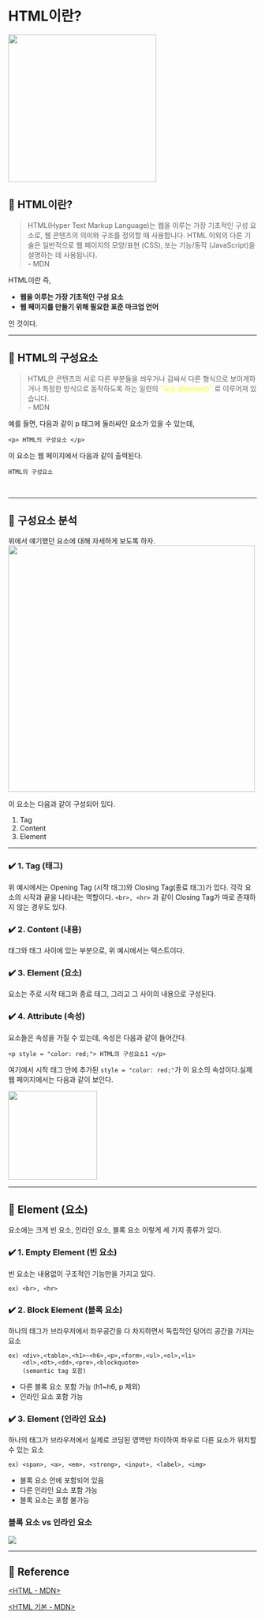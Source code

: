 # HTML이란?

<img src = "https://velog.velcdn.com/images/6464106/post/da4fb617-2a76-42d7-b0e2-92d5996d67fd/image.png" width = "300px">


## 📌 HTML이란?
> HTML(Hyper Text Markup Language)는 웹을 이루는 가장 기초적인 구성 요소로, 웹 콘텐츠의 의미와 구조를 정의할 때 사용합니다. HTML 이외의 다른 기술은 일반적으로 웹 페이지의 모양/표현 (CSS), 또는 기능/동작 (JavaScript)을 설명하는 데 사용됩니다. <br>- MDN

HTML이란 즉,

- **웹을 이루는 가장 기초적인 구성 요소**
- **웹 페이지를 만들기 위해 필요한 표준 마크업 언어**

인 것이다.
<br>
<hr>

## 📌 HTML의 구성요소
> HTML은 콘텐츠의 서로 다른 부분들을 씌우거나 감싸서 다른 형식으로 보이게하거나 특정한 방식으로 동작하도록 하는 일련의 <span style = "color:yellow">"요소 (Element)"</span> 로 이루어져 있습니다. <br>- MDN


예를 들면, 다음과 같이 p 태그에 둘러싸인 요소가 있을 수 있는데,
``` 
<p> HTML의 구성요소 </p>
```
이 요소는 웹 페이지에서 다음과 같이 출력된다.
```
HTML의 구성요소
```
<br>
<hr>

## 📌 구성요소 분석
위에서 얘기했던 요소에 대해 자세하게 보도록 하자.
<img src = "https://velog.velcdn.com/images/6464106/post/25e27f07-6a8b-4105-92f2-6ec96ce43b2b/image.png" 
 width = "500px">
<div style="clear: both;"></div>
이 요소는 다음과 같이 구성되어 있다.

1. Tag
3. Content
4. Element

<hr>

### ✔️ 1. Tag (태그)
위 예시에서는 Opening Tag (시작 태그)와 Closing Tag(종료 태그)가 있다. 각각 요소의 시작과 끝을 나타내는 역할이다.  ```<br>, <hr>``` 과 같이 Closing Tag가 따로 존재하지 않는 경우도 있다.

### ✔️ 2. Content (내용)
태그와 태그 사이에 있는 부분으로, 위 예시에서는 텍스트이다.

### ✔️ 3. Element (요소)
요소는 주로 시작 태그와 종료 태그, 그리고 그 사이의 내용으로 구성된다.

### ✔️ 4. Attribute (속성)
요소들은 속성을 가질 수 있는데, 속성은 다음과 같이 들어간다.

```
<p style = "color: red;"> HTML의 구성요소1 </p>
```
여기에서 시작 태그 안에 추가된 ```style = "color: red;"```가 이 요소의 속성이다.실제 웹 페이지에서는 다음과 같이 보인다.

<img src = "https://velog.velcdn.com/images/6464106/post/dfda1222-e137-4da1-92dc-ff099c32e169/image.png" width = "180px" align = "left" ><div style="clear: both;"></div>
<hr>

## 📌 Element (요소)

요소에는 크게 빈 요소, 인라인 요소, 블록 요소 이렇게 세 가지 종류가 있다.

### ✔️ 1. Empty Element (빈 요소)
빈 요소는 내용없이 구조적인 기능만을 가지고 있다.
```
ex) <br>, <hr>
```

### ✔️ 2. Block Element (블록 요소)
하나의 태그가 브라우저에서 좌우공간을 다 차지하면서 독립적인 덩어리 공간을 가지는 요소
```
ex) <div>,<table>,<h1>~<h6>,<p>,<form>,<ul>,<ol>,<li>
	<dl>,<dt>,<dd>,<pre>,<blockquote> 
    (semantic tag 포함)
```
- 다른 블록 요소 포함 가능 (h1~h6, p 제외)
- 인라인 요소 포함 가능

### ✔️ 3. Element (인라인 요소)
하나의 태그가 브라우저에서 실제로 코딩된 영역만 차이하여 좌우로 다른 요소가 위치할 수 있는 요소
```
ex) <span>, <a>, <em>, <strong>, <input>, <label>, <img>
```
- 블록 요소 안에 포함되어 있음
- 다른 인라인 요소 포함 가능
- 블록 요소는 포함 불가능


### 블록 요소 vs 인라인 요소
<img src = "https://velog.velcdn.com/images/6464106/post/2f578047-0531-45fe-990d-35cd32542ab5/image.png">

<hr>

## 📌 Reference
[<HTML - MDN>](https://developer.mozilla.org/ko/docs/Web/HTML)

[<HTML 기본 - MDN>](https://developer.mozilla.org/ko/docs/Learn/Getting_started_with_the_web/HTML_basics)